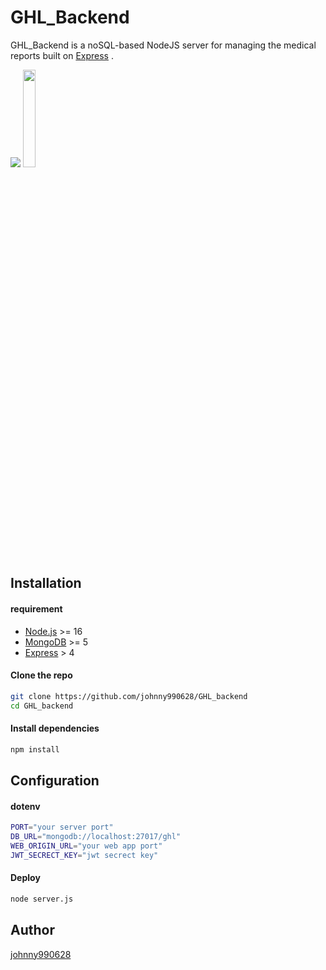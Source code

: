 # GHL_Backend
GHL_Backend is a noSQL-based NodeJS server for managing the medical reports built on [Express](https://expressjs.com/zh-tw/) .

![](https://github.com/johnny990628/GHL_Frontend/blob/master/public/ghl.gif)
<img src="./public/logo.png" width="20%" />

## Installation

#### requirement
- [Node.js](https://nodejs.org/zh-tw/download/) >= 16
- [MongoDB](https://www.mongodb.com/) >= 5
- [Express](https://expressjs.com/zh-tw/) > 4

#### Clone the repo
```bash
git clone https://github.com/johnny990628/GHL_backend
cd GHL_backend
```

#### Install dependencies
```bash
npm install
```

## Configuration

#### dotenv

```bash
PORT="your server port"
DB_URL="mongodb://localhost:27017/ghl"
WEB_ORIGIN_URL="your web app port"
JWT_SECRECT_KEY="jwt secrect key"
```

#### Deploy
```bash
node server.js
```

## Author
[johnny990628](https://github.com/johnny990628)

